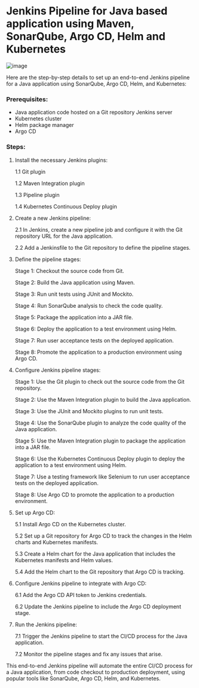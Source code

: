 # Jenkins Pipeline for Java based application using Maven, SonarQube, Argo CD, Helm and Kubernetes

![image](https://github.com/PoornaChaitanya/CICD-Pipelines/assets/84367538/1f089c2d-2a5b-48bd-92db-850bd2f7d5a4)


Here are the step-by-step details to set up an end-to-end Jenkins pipeline for a Java application using SonarQube, Argo CD, Helm, and Kubernetes:

### Prerequisites:
  - Java application code hosted on a Git repository
    Jenkins server
  - Kubernetes cluster
  - Helm package manager
  - Argo CD

### Steps:

1. Install the necessary Jenkins plugins:
   
   1.1 Git plugin
   
   1.2 Maven Integration plugin

   1.3 Pipeline plugin
   
   1.4 Kubernetes Continuous Deploy plugin

2. Create a new Jenkins pipeline:

   2.1 In Jenkins, create a new pipeline job and configure it with the Git repository URL for the Java application.

   2.2 Add a Jenkinsfile to the Git repository to define the pipeline stages.

3. Define the pipeline stages:

   Stage 1: Checkout the source code from Git.

   Stage 2: Build the Java application using Maven.

   Stage 3: Run unit tests using JUnit and Mockito.

   Stage 4: Run SonarQube analysis to check the code quality.

   Stage 5: Package the application into a JAR file.

   Stage 6: Deploy the application to a test environment using Helm.

   Stage 7: Run user acceptance tests on the deployed application.

   Stage 8: Promote the application to a production environment using Argo CD.

4. Configure Jenkins pipeline stages:

   Stage 1: Use the Git plugin to check out the source code from the Git repository.

   Stage 2: Use the Maven Integration plugin to build the Java application.

   Stage 3: Use the JUnit and Mockito plugins to run unit tests.

   Stage 4: Use the SonarQube plugin to analyze the code quality of the Java application.

   Stage 5: Use the Maven Integration plugin to package the application into a JAR file.

   Stage 6: Use the Kubernetes Continuous Deploy plugin to deploy the application to a test environment using Helm.

   Stage 7: Use a testing framework like Selenium to run user acceptance tests on the deployed application.

   Stage 8: Use Argo CD to promote the application to a production environment.

5. Set up Argo CD:

   5.1 Install Argo CD on the Kubernetes cluster.

   5.2 Set up a Git repository for Argo CD to track the changes in the Helm charts and Kubernetes manifests.

   5.3 Create a Helm chart for the Java application that includes the Kubernetes manifests and Helm values.

   5.4 Add the Helm chart to the Git repository that Argo CD is tracking.

6. Configure Jenkins pipeline to integrate with Argo CD:

    6.1 Add the Argo CD API token to Jenkins credentials.

    6.2 Update the Jenkins pipeline to include the Argo CD deployment stage.

7. Run the Jenkins pipeline:

    7.1 Trigger the Jenkins pipeline to start the CI/CD process for the Java application.

    7.2 Monitor the pipeline stages and fix any issues that arise.
    
This end-to-end Jenkins pipeline will automate the entire CI/CD process for a Java application, from code checkout to production deployment, using popular tools like SonarQube, Argo CD, Helm, and Kubernetes.
